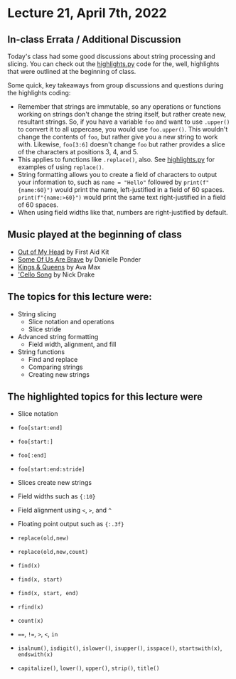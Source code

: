 # Lecture 21, April 7th, 2022

## In-class Errata / Additional Discussion

Today's class had some good discussions about string processing and slicing.  You can check out the [highlights.py](highlights.py) code for the, well, highlights that were outlined at the beginning of class.

Some quick, key takeaways from group discussions and questions during the highlights coding:

* Remember that strings are immutable, so any operations or functions working on strings don't change the string itself, but rather create new, resultant strings.  So, if you have a variable `foo` and want to use `.upper()` to convert it to all uppercase, you would use `foo.upper()`.  This wouldn't change the contents of `foo`, but rather give you a new string to work with.  Likewise, `foo[3:6]` doesn't change `foo` but rather provides a slice of the characters at positions 3, 4, and 5.
* This applies to functions like `.replace()`, also. See [highlights.py](highlights.py) for examples of using `replace()`.
* String formatting allows you to create a field of characters to output your information to, such as `name = "Hello"` followed by `print(f"{name:60}")` would print the name, left-justified in a field of 60 spaces.  `print(f"{name:>60}")` would print the same text right-justified in a field of 60 spaces.
* When using field widths like that, numbers are right-justified by default.


## Music played at the beginning of class

* [Out of My Head](https://www.youtube.com/watch?v=PmSwUCdQQC4) by First Aid Kit
* [Some Of Us Are Brave](https://www.youtube.com/watch?v=GC5UBAoa6nw) by Danielle Ponder
* [Kings & Queens](https://www.youtube.com/watch?v=jH1RNk8954Q) by Ava Max
* ['Cello Song](https://www.youtube.com/watch?v=R4XUiEWZLas) by Nick Drake

## The topics for this lecture were:

* String slicing
	* Slice notation and operations
	* Slice stride
* Advanced string formatting
	* Field width, alignment, and fill
* String functions
	* Find and replace
	* Comparing strings
	* Creating new strings

## The highlighted topics for this lecture were

* Slice notation
* `foo[start:end]`
* `foo[start:]`
* `foo[:end]`
* `foo[start:end:stride]`
* Slices create new strings

* Field widths such as `{:10}`
* Field alignment using `<`, `>`, and `^`
* Floating point output such as `{:.3f}`

* `replace(old,new)`
* `replace(old,new,count)`

* `find(x)`
* `find(x, start)`
* `find(x, start, end)`
* `rfind(x)`

* `count(x)`

* `==`, `!=`, `>`, `<`, `in`

* `isalnum()`, `isdigit()`, `islower()`, `isupper()`, `isspace()`, `startswith(x)`, `endswith(x)`
* `capitalize()`, `lower()`, `upper()`, `strip()`, `title()`
